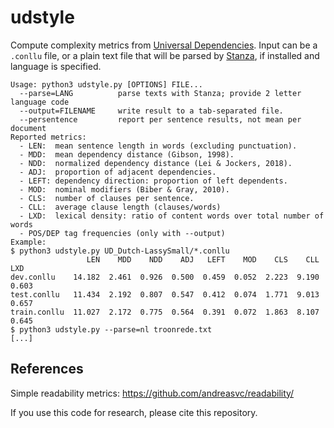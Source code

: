 # udstyle

Compute complexity metrics from [Universal Dependencies](https://universaldependencies.org/).
Input can be a `.conllu` file, or a plain text file that will be parsed by [Stanza](https://stanfordnlp.github.io/stanza/), if installed and language is specified.
```
Usage: python3 udstyle.py [OPTIONS] FILE...
  --parse=LANG          parse texts with Stanza; provide 2 letter language code
  --output=FILENAME     write result to a tab-separated file.
  --persentence         report per sentence results, not mean per document
Reported metrics:
  - LEN:  mean sentence length in words (excluding punctuation).
  - MDD:  mean dependency distance (Gibson, 1998).
  - NDD:  normalized dependency distance (Lei & Jockers, 2018).
  - ADJ:  proportion of adjacent dependencies.
  - LEFT: dependency direction: proportion of left dependents.
  - MOD:  nominal modifiers (Biber & Gray, 2010).
  - CLS:  number of clauses per sentence.
  - CLL:  average clause length (clauses/words)
  - LXD:  lexical density: ratio of content words over total number of words
  - POS/DEP tag frequencies (only with --output)
Example:
$ python3 udstyle.py UD_Dutch-LassySmall/*.conllu
                 LEN    MDD    NDD    ADJ   LEFT    MOD    CLS    CLL    LXD
dev.conllu    14.182  2.461  0.926  0.500  0.459  0.052  2.223  9.190  0.603
test.conllu   11.434  2.192  0.807  0.547  0.412  0.074  1.771  9.013  0.657
train.conllu  11.027  2.172  0.775  0.564  0.391  0.072  1.863  8.107  0.645
$ python3 udstyle.py --parse=nl troonrede.txt
[...]
```

## References

Simple readability metrics: https://github.com/andreasvc/readability/

If you use this code for research, please cite this repository.
